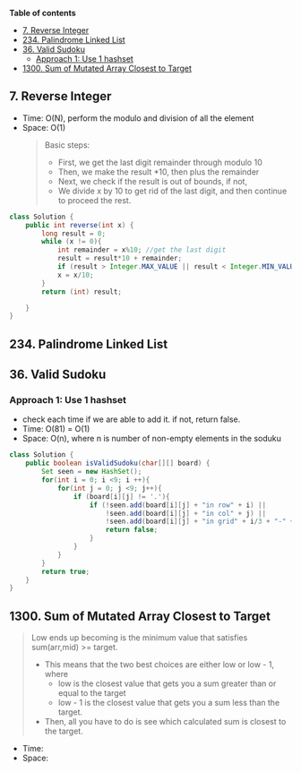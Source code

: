 **Table of contents**

- [7. Reverse Integer](#7-reverse-integer)
- [234. Palindrome Linked List](#234-palindrome-linked-list)
- [36. Valid Sudoku](#36-valid-sudoku)
  - [Approach 1: Use 1 hashset](#approach-1-use-1-hashset)
- [1300. Sum of Mutated Array Closest to Target](#1300-sum-of-mutated-array-closest-to-target)

## 7. Reverse Integer

- Time: O(N), perform the modulo and division of all the element
- Space: O(1)
  > Basic steps:
  >
  > - First, we get the last digit remainder through modulo 10
  > - Then, we make the result \*10, then plus the remainder
  > - Next, we check if the result is out of bounds, if not,
  > - We divide x by 10 to get rid of the last digit, and then continue to proceed the rest.

```java
class Solution {
    public int reverse(int x) {
        long result = 0;
        while (x != 0){
            int remainder = x%10; //get the last digit
            result = result*10 + remainder;
            if (result > Integer.MAX_VALUE || result < Integer.MIN_VALUE) return 0;
            x = x/10;
        }
        return (int) result;

    }
}
```

## 234. Palindrome Linked List

## 36. Valid Sudoku

### Approach 1: Use 1 hashset

- check each time if we are able to add it. if not, return false.
- Time: O(81) = O(1)
- Space: O(n), where n is number of non-empty elements in the soduku

```java
class Solution {
    public boolean isValidSudoku(char[][] board) {
        Set seen = new HashSet();
        for(int i = 0; i <9; i ++){
            for(int j = 0; j <9; j++){
                if (board[i][j] != '.'){
                    if (!seen.add(board[i][j] + "in row" + i) ||
                        !seen.add(board[i][j] + "in col" + j) ||
                        !seen.add(board[i][j] + "in grid" + i/3 + "-" + j/3)){
                        return false;
                    }
                }
            }
        }
        return true;
    }
}

```

## 1300. Sum of Mutated Array Closest to Target

> Low ends up becoming is the minimum value that satisfies sum(arr,mid) >= target.
>
> - This means that the two best choices are either low or low - 1, where
>   - low is the closest value that gets you a sum greater than or equal to the target
>   - low - 1 is the closest value that gets you a sum less than the target.
> - Then, all you have to do is see which calculated sum is closest to the target.

- Time:
- Space:

```java

```
